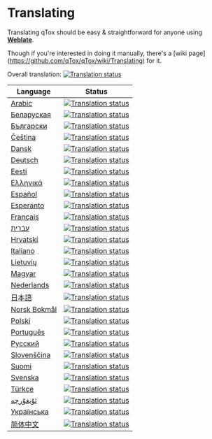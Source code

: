 # Translating

Translating qTox should be easy & straightforward for anyone using
[**Weblate**](https://hosted.weblate.org/projects/tox/qtox/).

Though if you're interested in doing it manually, there's a [wiki page]
(https://github.com/qTox/qTox/wiki/Translating) for it.


Overall translation: [![Translation status](https://hosted.weblate.org/widgets/tox/-/svg-badge.svg)](https://hosted.weblate.org/engage/tox/?utm_source=widget)

Language | Status
-------- | ------
[Arabic](https://hosted.weblate.org/engage/tox/ar/) | [![Translation status](https://hosted.weblate.org/widgets/tox/ar/svg-badge.svg)](https://hosted.weblate.org/engage/tox/ar/?utm_source=widget)
[Беларуская](https://hosted.weblate.org/engage/tox/be/) | [![Translation status](https://hosted.weblate.org/widgets/tox/be/svg-badge.svg)](https://hosted.weblate.org/engage/tox/be/?utm_source=widget)
[Български](https://hosted.weblate.org/engage/tox/bg/) | [![Translation status](https://hosted.weblate.org/widgets/tox/bg/svg-badge.svg)](https://hosted.weblate.org/engage/tox/bg/?utm_source=widget)
[Čeština](https://hosted.weblate.org/engage/tox/cs/) | [![Translation status](https://hosted.weblate.org/widgets/tox/cs/svg-badge.svg)](https://hosted.weblate.org/engage/tox/cs/?utm_source=widget)
[Dansk](https://hosted.weblate.org/engage/tox/da/) | [![Translation status](https://hosted.weblate.org/widgets/tox/da/svg-badge.svg)](https://hosted.weblate.org/engage/tox/da/?utm_source=widget)
[Deutsch](https://hosted.weblate.org/engage/tox/de/) | [![Translation status](https://hosted.weblate.org/widgets/tox/de/svg-badge.svg)](https://hosted.weblate.org/engage/tox/de/?utm_source=widget)
[Eesti](https://hosted.weblate.org/engage/tox/et/) | [![Translation status](https://hosted.weblate.org/widgets/tox/et/svg-badge.svg)](https://hosted.weblate.org/engage/tox/et/?utm_source=widget)
[Ελληνικά](https://hosted.weblate.org/engage/tox/el/) | [![Translation status](https://hosted.weblate.org/widgets/tox/el/svg-badge.svg)](https://hosted.weblate.org/engage/tox/el/?utm_source=widget)
[Español](https://hosted.weblate.org/engage/tox/es/) | [![Translation status](https://hosted.weblate.org/widgets/tox/es/svg-badge.svg)](https://hosted.weblate.org/engage/tox/es/?utm_source=widget)
[Esperanto](https://hosted.weblate.org/engage/tox/eo/) | [![Translation status](https://hosted.weblate.org/widgets/tox/eo/svg-badge.svg)](https://hosted.weblate.org/engage/tox/eo/?utm_source=widget)
[Français](https://hosted.weblate.org/engage/tox/fr/) | [![Translation status](https://hosted.weblate.org/widgets/tox/fr/svg-badge.svg)](https://hosted.weblate.org/engage/tox/fr/?utm_source=widget)
[עברית](https://hosted.weblate.org/engage/tox/he/) | [![Translation status](https://hosted.weblate.org/widgets/tox/he/svg-badge.svg)](https://hosted.weblate.org/engage/tox/he/?utm_source=widget)
[Hrvatski](https://hosted.weblate.org/engage/tox/hr/) | [![Translation status](https://hosted.weblate.org/widgets/tox/hr/svg-badge.svg)](https://hosted.weblate.org/engage/tox/hr/?utm_source=widget)
[Italiano](https://hosted.weblate.org/engage/tox/it/) | [![Translation status](https://hosted.weblate.org/widgets/tox/it/svg-badge.svg)](https://hosted.weblate.org/engage/tox/it/?utm_source=widget)
[Lietuvių](https://hosted.weblate.org/engage/tox/lt/) | [![Translation status](https://hosted.weblate.org/widgets/tox/lt/svg-badge.svg)](https://hosted.weblate.org/engage/tox/lt/?utm_source=widget)
[Magyar](https://hosted.weblate.org/engage/tox/hu/) | [![Translation status](https://hosted.weblate.org/widgets/tox/hu/svg-badge.svg)](https://hosted.weblate.org/engage/tox/hu/?utm_source=widget)
[Nederlands](https://hosted.weblate.org/engage/tox/nl/) | [![Translation status](https://hosted.weblate.org/widgets/tox/nl/svg-badge.svg)](https://hosted.weblate.org/engage/tox/nl/?utm_source=widget)
[日本語](https://hosted.weblate.org/engage/tox/ja/) | [![Translation status](https://hosted.weblate.org/widgets/tox/ja/svg-badge.svg)](https://hosted.weblate.org/engage/tox/ja/?utm_source=widget)
[Norsk Bokmål](https://hosted.weblate.org/engage/tox/no_NB/) | [![Translation status](https://hosted.weblate.org/widgets/tox/no_NB/svg-badge.svg)](https://hosted.weblate.org/engage/tox/no_NB/?utm_source=widget)
[Polski](https://hosted.weblate.org/engage/tox/pl/) | [![Translation status](https://hosted.weblate.org/widgets/tox/pl/svg-badge.svg)](https://hosted.weblate.org/engage/tox/pl/?utm_source=widget)
[Português](https://hosted.weblate.org/engage/tox/pt/) | [![Translation status](https://hosted.weblate.org/widgets/tox/pt/svg-badge.svg)](https://hosted.weblate.org/engage/tox/pt/?utm_source=widget)
[Русский](https://hosted.weblate.org/engage/tox/ru/) | [![Translation status](https://hosted.weblate.org/widgets/tox/ru/svg-badge.svg)](https://hosted.weblate.org/engage/tox/ru/?utm_source=widget)
[Slovenščina](https://hosted.weblate.org/engage/tox/sl/) | [![Translation status](https://hosted.weblate.org/widgets/tox/sl/svg-badge.svg)](https://hosted.weblate.org/engage/tox/sl/?utm_source=widget)
[Suomi](https://hosted.weblate.org/engage/tox/fi/) | [![Translation status](https://hosted.weblate.org/widgets/tox/fi/svg-badge.svg)](https://hosted.weblate.org/engage/tox/fi/?utm_source=widget)
[Svenska](https://hosted.weblate.org/engage/tox/sv/) | [![Translation status](https://hosted.weblate.org/widgets/tox/sv/svg-badge.svg)](https://hosted.weblate.org/engage/tox/sv/?utm_source=widget)
[Türkçe](https://hosted.weblate.org/engage/tox/tr/) | [![Translation status](https://hosted.weblate.org/widgets/tox/tr/svg-badge.svg)](https://hosted.weblate.org/engage/tox/tr/?utm_source=widget)
[ئۇيغۇرچە](https://hosted.weblate.org/engage/tox/ug/) | [![Translation status](https://hosted.weblate.org/widgets/tox/ug/svg-badge.svg)](https://hosted.weblate.org/engage/tox/ug/?utm_source=widget)
[Українська](https://hosted.weblate.org/engage/tox/uk/) | [![Translation status](https://hosted.weblate.org/widgets/tox/uk/svg-badge.svg)](https://hosted.weblate.org/engage/tox/uk/?utm_source=widget)
[简体中文](https://hosted.weblate.org/engage/tox/zh/) | [![Translation status](https://hosted.weblate.org/widgets/tox/zh/svg-badge.svg)](https://hosted.weblate.org/engage/tox/zh/?utm_source=widget)
